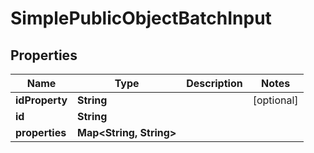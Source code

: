 

# SimplePublicObjectBatchInput


## Properties

| Name | Type | Description | Notes |
|------------ | ------------- | ------------- | -------------|
|**idProperty** | **String** |  |  [optional] |
|**id** | **String** |  |  |
|**properties** | **Map&lt;String, String&gt;** |  |  |



